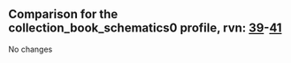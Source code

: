 ## Comparison for the collection_book_schematics0 profile, rvn: [39](https://github.com/PRO100KatYT/FortniteProfileRevisions/tree/main/profiles/collection_book_schematics0/39%20collection_book_schematics0.json)-[41](https://github.com/PRO100KatYT/FortniteProfileRevisions/tree/main/profiles/collection_book_schematics0/41%20collection_book_schematics0.json)

No changes
